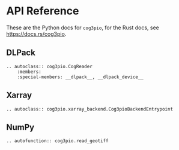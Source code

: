 # API Reference

These are the Python docs for `cog3pio`, for the Rust docs, see
<https://docs.rs/cog3pio>.

## DLPack

```{eval-rst}
.. autoclass:: cog3pio.CogReader
    :members:
    :special-members: __dlpack__, __dlpack_device__
```

## Xarray

```{eval-rst}
.. autoclass:: cog3pio.xarray_backend.Cog3pioBackendEntrypoint
```


## NumPy

```{eval-rst}
.. autofunction:: cog3pio.read_geotiff
```
